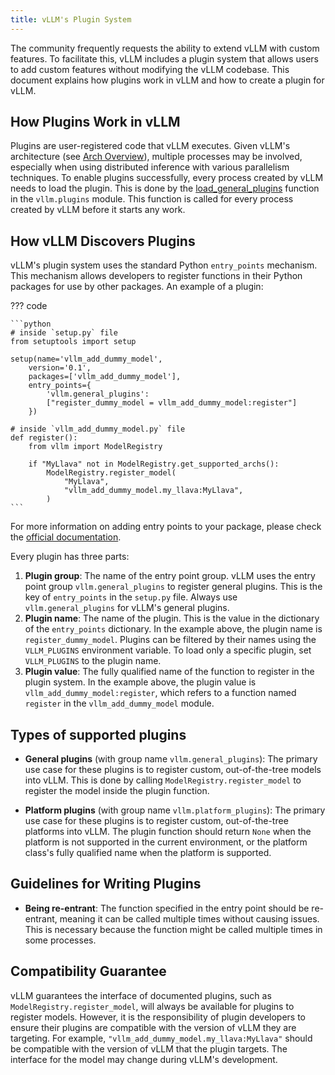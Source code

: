 ```yaml
---
title: vLLM's Plugin System
---
```


The community frequently requests the ability to extend vLLM with custom features. To facilitate this, vLLM includes a plugin system that allows users to add custom features without modifying the vLLM codebase. This document explains how plugins work in vLLM and how to create a plugin for vLLM.

## How Plugins Work in vLLM

Plugins are user-registered code that vLLM executes. Given vLLM's architecture (see [Arch Overview](arch_overview.md)), multiple processes may be involved, especially when using distributed inference with various parallelism techniques. To enable plugins successfully, every process created by vLLM needs to load the plugin. This is done by the [load_general_plugins](https://github.com/vllm-project/vllm/blob/c76ac49d266e27aa3fea84ef2df1f813d24c91c7/vllm/plugins/__init__.py#L16) function in the `vllm.plugins` module. This function is called for every process created by vLLM before it starts any work.

## How vLLM Discovers Plugins

vLLM's plugin system uses the standard Python `entry_points` mechanism. This mechanism allows developers to register functions in their Python packages for use by other packages. An example of a plugin:

??? code

    ```python
    # inside `setup.py` file
    from setuptools import setup

    setup(name='vllm_add_dummy_model',
        version='0.1',
        packages=['vllm_add_dummy_model'],
        entry_points={
            'vllm.general_plugins':
            ["register_dummy_model = vllm_add_dummy_model:register"]
        })

    # inside `vllm_add_dummy_model.py` file
    def register():
        from vllm import ModelRegistry

        if "MyLlava" not in ModelRegistry.get_supported_archs():
            ModelRegistry.register_model(
                "MyLlava",
                "vllm_add_dummy_model.my_llava:MyLlava",
            )
    ```

For more information on adding entry points to your package, please check the [official documentation](https://setuptools.pypa.io/en/latest/userguide/entry_point.html).

Every plugin has three parts:

1. **Plugin group**: The name of the entry point group. vLLM uses the entry point group `vllm.general_plugins` to register general plugins. This is the key of `entry_points` in the `setup.py` file. Always use `vllm.general_plugins` for vLLM's general plugins.
2. **Plugin name**: The name of the plugin. This is the value in the dictionary of the `entry_points` dictionary. In the example above, the plugin name is `register_dummy_model`. Plugins can be filtered by their names using the `VLLM_PLUGINS` environment variable. To load only a specific plugin, set `VLLM_PLUGINS` to the plugin name.
3. **Plugin value**: The fully qualified name of the function to register in the plugin system. In the example above, the plugin value is `vllm_add_dummy_model:register`, which refers to a function named `register` in the `vllm_add_dummy_model` module.

## Types of supported plugins

- **General plugins** (with group name `vllm.general_plugins`): The primary use case for these plugins is to register custom, out-of-the-tree models into vLLM. This is done by calling `ModelRegistry.register_model` to register the model inside the plugin function.

- **Platform plugins** (with group name `vllm.platform_plugins`): The primary use case for these plugins is to register custom, out-of-the-tree platforms into vLLM. The plugin function should return `None` when the platform is not supported in the current environment, or the platform class's fully qualified name when the platform is supported.

## Guidelines for Writing Plugins

- **Being re-entrant**: The function specified in the entry point should be re-entrant, meaning it can be called multiple times without causing issues. This is necessary because the function might be called multiple times in some processes.

## Compatibility Guarantee

vLLM guarantees the interface of documented plugins, such as `ModelRegistry.register_model`, will always be available for plugins to register models. However, it is the responsibility of plugin developers to ensure their plugins are compatible with the version of vLLM they are targeting. For example, `"vllm_add_dummy_model.my_llava:MyLlava"` should be compatible with the version of vLLM that the plugin targets. The interface for the model may change during vLLM's development.
